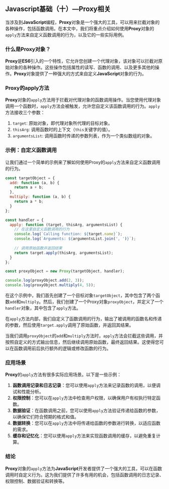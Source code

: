 ## Javascript基础（十）—Proxy相关

当涉及到**JavaScript**编程，**Proxy**对象是一个强大的工具，可以用来拦截对象的各种操作，包括函数调用。在本文中，我们将重点介绍如何使用**Proxy**对象的`apply`方法来自定义函数调用的行为，以及它的一些实际用例。

### 什么是Proxy对象？

**Proxy**是**ES6**引入的一个特性，它允许您创建一个代理对象，该对象可以拦截对原始对象的各种操作。这些操作包括属性的读写、函数的调用、以及更多其他的操作。**Proxy**对象提供了一种强大的方式来自定义**JavaScript**对象的行为。

### Proxy的apply方法

**Proxy**对象的`apply`方法用于拦截对代理对象的函数调用操作。当您使用代理对象调用一个函数时，`apply`方法会被触发，允许您自定义该函数调用的行为。`apply`方法接收三个参数：

1. `target`: 原始对象，即代理对象所代理的目标对象。
2. `thisArg`: 调用函数时的上下文（`this`关键字的值）。
3. `argumentsList`: 调用函数时传递的参数列表，作为一个类似数组的对象。

### 示例：自定义函数调用

让我们通过一个简单的示例来了解如何使用Proxy的`apply`方法来自定义函数调用的行为。

```javascript
const targetObject = {
  add: function (a, b) {
    return a + b;
  },
  multiply: function (a, b) {
    return a * b;
  }
};

const handler = {
  apply: function (target, thisArg, argumentsList) {
    // 在这里自定义函数调用的行为
    console.log(`Calling function: ${target.name}`);
    console.log(`Arguments: ${argumentsList.join(', ')}`);
    
    // 调用原始函数并返回结果
    return target.apply(thisArg, argumentsList);
  }
};

const proxyObject = new Proxy(targetObject, handler);

console.log(proxyObject.add(2, 3));
console.log(proxyObject.multiply(4, 5));
```

在这个示例中，我们首先创建了一个目标对象`targetObject`，其中包含了两个函数`add`和`multiply`。然后，我们创建了一个Proxy对象`proxyObject`，并定义了一个`handler`对象，其中包含了`apply`方法。

在`apply`方法内部，我们自定义了函数调用的行为，输出了被调用的函数名和传递的参数，然后使用`target.apply`调用了原始函数，并返回其结果。

当我们调用`proxyObject`的`add`和`multiply`方法时，`apply`方法会拦截这些调用，并按照自定义的方式输出信息，然后继续调用原始函数，最终返回结果。这使得您可以在函数调用前后执行额外的逻辑或修改函数的行为。

### 应用场景

**Proxy**的`apply`方法有很多实际应用场景。以下是一些示例：

1. **函数调用记录和日志记录**：您可以使用`apply`方法来记录函数的调用，以便调试和性能分析。
2. **权限控制**：您可以在`apply`方法中检查用户权限，以确保用户有权执行特定函数。
3. **数据验证**：在函数调用之前，您可以使用`apply`方法验证传递给函数的参数，以确保它们符合预期的格式和值。
4. **数据转换**：您可以在`apply`方法中将传递给函数的参数进行转换，以适应函数的需求。
5. **缓存和记忆化**：您可以使用`apply`方法来实现函数调用的缓存，以避免重复计算。

### 结论

**Proxy**对象的`apply`方法为**JavaScript**开发者提供了一个强大的工具，可以在函数调用时自定义行为。这为我们提供了许多有用的机会，包括函数调用的日志记录、权限控制、数据验证和转换等。